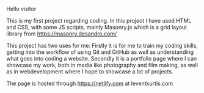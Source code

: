 Hello visitor

This is my first project regarding coding. In this project I have used HTML and CSS, with some JS scripts, mainly Masonry.js which is a grid layout library from https://masonry.desandro.com/

This project has two uses for me:
Firstly it is for me to train my coding skills, getting into the workflow of using Git and GitHub as well as understanding what goes into coding a website.
Secondly it is a portfolio page where I can showcase my work, both in media like photography and film making, as well as in webdevelopment where I hope to showcase a lot of projects. 


The page is hosted through https://netlify.com at leventkurtis.com